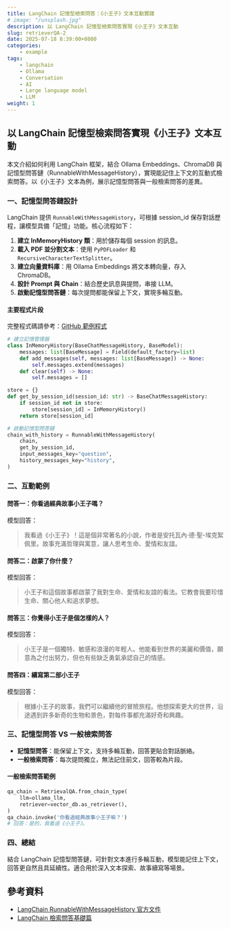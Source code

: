 ```yaml
---
title: LangChain 記憶型檢索問答：《小王子》文本互動實踐
# image: "/unsplash.jpg"
description: 以 LangChain 記憶型檢索問答實現《小王子》文本互動
slug: retrieverQA-2
date: 2025-07-18 8:39:00+0800
categories:
    - example
tags:
    - langchain
    - Ollama
    - Conversation
    - AI
    - Large language model
    - LLM
weight: 1 
---
```


## 以 LangChain 記憶型檢索問答實現《小王子》文本互動

本文介紹如何利用 LangChain 框架，結合 Ollama Embeddings、ChromaDB 與記憶型問答鏈（RunnableWithMessageHistory），實現能記住上下文的互動式檢索問答。以《小王子》文本為例，展示記憶型問答與一般檢索問答的差異。

### 一、記憶型問答鏈設計

LangChain 提供 `RunnableWithMessageHistory`，可根據 session_id 保存對話歷程，讓模型具備「記憶」功能。核心流程如下：

1. **建立 InMemoryHistory 類**：用於儲存每個 session 的訊息。
2. **載入 PDF 並分割文本**：使用 `PyPDFLoader` 和 `RecursiveCharacterTextSplitter`。
3. **建立向量資料庫**：用 Ollama Embeddings 將文本轉向量，存入 ChromaDB。
4. **設計 Prompt 與 Chain**：結合歷史訊息與提問，串接 LLM。
5. **啟動記憶型問答鏈**：每次提問都能保留上下文，實現多輪互動。


<!-- ### 所需依賴套件

請確保安裝以下 Python 套件：

```bash
pip install langchain langchain_chroma pypdf ollama
```

- `langchain`：核心框架，實現記憶型問答鏈與檢索功能。
- `langchain_chroma`：向量資料庫，用於儲存文本向量。
- `pypdf`：PDF 解析工具，載入文本內容。
- `ollama`：本地 LLM 與 Embeddings 支援。 -->

#### 主要程式片段

完整程式碼請參考：[GitHub 範例程式](https://github.com/Dandelionlibra/Dandelionlibra.github.io/blob/main/content/post/langchain/example/LangChain_memory_ask_via_pdf.ipynb)

```python
# 建立記憶管理器
class InMemoryHistory(BaseChatMessageHistory, BaseModel):
    messages: list[BaseMessage] = Field(default_factory=list)
    def add_messages(self, messages: list[BaseMessage]) -> None:
        self.messages.extend(messages)
    def clear(self) -> None:
        self.messages = []

store = {}
def get_by_session_id(session_id: str) -> BaseChatMessageHistory:
    if session_id not in store:
        store[session_id] = InMemoryHistory()
    return store[session_id]

# 啟動記憶型問答鏈
chain_with_history = RunnableWithMessageHistory(
    chain,
    get_by_session_id,
    input_messages_key="question",
    history_messages_key="history",
)
```

### 二、互動範例

#### 問答一：你看過經典故事小王子嗎？
模型回答：
> 我看過《小王子》！這是個非常著名的小說，作者是安托瓦內·德·聖-埃克絮佩里。故事充滿哲理與寓意，讓人思考生命、愛情和友誼。

#### 問答二：啟蒙了你什麼？
模型回答：
> 小王子和這個故事都啟蒙了我對生命、愛情和友誼的看法。它教會我要珍惜生命、關心他人和追求夢想。

#### 問答三：你覺得小王子是個怎樣的人？
模型回答：
> 小王子是一個獨特、敏感和浪漫的年輕人。他能看到世界的美麗和價值，願意為之付出努力，但也有些缺乏勇氣承認自己的情感。

#### 問答四：續寫第二部小王子
模型回答：
> 根據小王子的故事，我們可以繼續他的冒險旅程。他想探索更大的世界，沿途遇到許多新奇的生物和景色，對每件事都充滿好奇和興趣。

### 三、記憶型問答 VS 一般檢索問答

- **記憶型問答**：能保留上下文，支持多輪互動，回答更貼合對話脈絡。
- **一般檢索問答**：每次提問獨立，無法記住前文，回答較為片段。

#### 一般檢索問答範例

```python
qa_chain = RetrievalQA.from_chain_type(
    llm=ollama_llm,
    retriever=vector_db.as_retriever(),
)
qa_chain.invoke('你看過經典故事小王子嘛？')
# 回答：是的，我看過《小王子》。
```

### 四、總結

結合 LangChain 記憶型問答鏈，可針對文本進行多輪互動，模型能記住上下文，回答更自然且具延續性。適合用於深入文本探索、故事續寫等場景。

## 參考資料
- [LangChain RunnableWithMessageHistory 官方文件](https://python.langchain.com/api_reference/core/runnables/langchain_core.runnables.history.RunnableWithMessageHistory.html)
- [LangChain 檢索問答基礎篇](https://dandelionlibra.github.io/post/langchain/retrieverqa-1/)